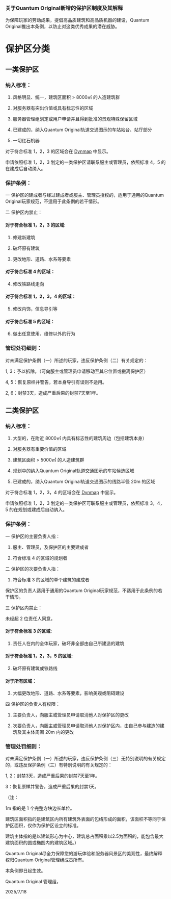 ### 关于Quantum Original新增的保护区制度及其解释

为保障玩家的劳动成果，提倡高品质建筑和高品质机器的建设，Quantum Original推出本条例，以防止对这类优秀成果的潜在威胁。

# 保护区分类

## 一类保护区

### 纳入标准：
  
1) 风格明显、统一，建筑区面积 > 8000㎡ 的人造建筑群
  
2) 对服务器有突出价值或具有标志性的区域
  
3) 服务器管理组划定或用户申请并且得到批准的景观特殊保留区域
  
4) 已建成的，纳入Quantum Original轨道交通图示的车站站台、站厅部分
  
5) 一切红石机器

对于符合标准 1，2，3 的区域会在 [Dynmap](https://map.qoriginal.vip) 中显示。

申请依照标准 1，2，3 划定的一类保护区请联系服主或管理员，依照标准 4，5 的在建成后自动纳入。

### 保护条例：

一 保护区的建成者与经过建成者或服主、管理员授权的，适用于通用的Quantum Original玩家规范，不适用于此条例的若干情形。

二 保护区内禁止：

#### 对于符合标准 1，2，3 的区域:
  
1) 修建新建筑
  
2) 破坏原有建筑
  
3) 更改地形、道路、水系等要素

#### 对于符合标准 4 的区域：
  
4) 修改铁路线走向

#### 对于符合标准 1，2，3，4 的区域：
  
5) 修改内饰，信息导引等

#### 对于符合标准 5 的区域：
  
6) 做出任意使用、维修以外的行为
 
### 管理处罚细则：

对未满足保护条例（一）所述的玩家，违反保护条例（二）有关规定的：

   1, 3：予以拆除。（可向服主或管理员申请移动至其它位置或搬离保护区）

   4, 5：恢复原样并警告，若本身导引有误则不适用。

   2, 6：封禁3天，造成严重后果的封禁7天至1年。

## 二类保护区

### 纳入标准：
  
1) 大型的，在附近 8000㎡ 内具有标志性的建筑周边（包括建筑本身）
  
2) 对服务器有重要价值的区域
  
3) 建筑区面积 > 5000㎡ 的人造建筑群
  
4) 规划中的纳入Quantum Original轨道交通图示的车站候选区域
  
5) 已建成的，纳入Quantum Original轨道交通图示的线路半径 20m 的区域

对于符合标准 1，2，3，4 的区域会在 [Dynmap](https://map.qoriginal.vip) 中显示。

申请依照标准 1，2，3 划定的一类保护区可联系服主或管理员，依照标准 3，4，5 的在规划或建成后自动纳入。

### 保护条例：

一 保护区的主要负责人指：
  
1) 服主、管理员，及保护区的主要建成者
  
2) 符合标准 4 的区域的规划者

二 保护区的次要负责人指：
  
1) 符合标准 3 的区域的单个建筑的建成者

保护区的负责人适用于通用的Quantum Original玩家规范，不适用于此条例的若干情形。

三 保护区内禁止：

未经超 2 位责任人同意，

#### 对于符合标准 3 的区域:
  
1) 责任人在内的全体玩家，破坏非全部由自己所建造的建筑

#### 对于符合标准 1，2，3，5 的区域:
  
2) 破坏原有建筑或铁路线

#### 对于所有区域：
  
3) 大幅更改地形、道路、水系等要素，影响美观或阻碍建设

四 保护区的负责人有权限：
  
1) 主要负责人，向服主或管理员申请取消他人对保护区的更改
  
2) 次要负责人，向服主或管理员申请取消他人对保护区内，由自己参与建造的建筑及其主体周围 20m 内的更改

### 管理处罚细则：

对未满足保护条例（一）所述的玩家，违反保护条例（三）无特别说明的有关规定的，或违反保护条例（三）有特别说明的有关规定的：

   1, 2：封禁3天，造成严重后果的封禁7天至1年。

   3：恢复原样并警告，造成严重后果的封禁1天。

（注：

1m 指的是 1 个完整方块边长单位。

建筑区面积指的是建筑区内所有建筑外表面的包络形成的面积，该面积不等同于保护区面积，仅作为保护区设立的标准。

建筑主体指的是以建筑形心为中心，建筑总占面积乘以2.5为面积的，能包含最大建筑面积的圆或椭圆内的建筑区域。）

Quantum Original尽全力保障您的游玩体验和服务器风景区的美观性，最终解释权归Quantum Original管理组成员所有。

本条例即日起生效。

Quantum Original 管理组，

2025/7/18
